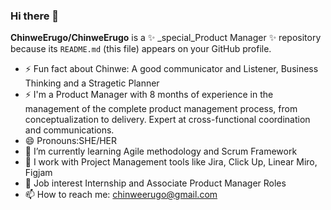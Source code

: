 ### Hi there 👋
**ChinweErugo/ChinweErugo** is a ✨ _special_Product Manager ✨ repository because its `README.md` (this file) appears on your GitHub profile.
- ⚡ Fun fact about Chinwe: A good communicator and Listener, Business Thinking and a Stragetic Planner
- ⚡ I'm a Product Manager with 8 months of experience in the management of the complete product management process, from conceptualization to delivery. Expert at cross-functional coordination and communications. 
- 😄 Pronouns:SHE/HER
- 🌱 I’m currently learning Agile methodology and Scrum Framework
- 💼 I work with Project Management tools like Jira, Click Up, Linear Miro, Figjam
- 💼 Job interest Internship and Associate Product Manager Roles
- 📫 How to reach me: chinweerugo@gmail.com 

